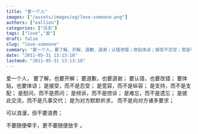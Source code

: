 ```yaml
---
title: "爱一个人"
images: ["/assets/images/og/love-someone.png"]
authors: ["eallion"]
categories: ["日志"]
tags: ["love","爱"]
draft: false
slug: "love-someone"
summary: "爱一个人，要了解、开解、道歉、道谢；认错改错；体贴体谅；接受不忍受；宽容不纵容；支持不支配；慰问不质问；倾诉不控诉。难忘而非遗忘，彼此交流而非凡事交代。默默祈求而非多要求。浪漫但勿浪费，牵手勿轻易放手。"
date: "2011-05-31 13:13:18"
lastmod: "2011-05-31 13:13:18"
---
```


爱一个人，
要了解，也要开解；
要道歉，也要道谢；
要认错，也要改错；
要体贴，也要体谅；
是接受，而不是忍受；
是宽容，而不是纵容；
是支持，而不是支配；
是慰问，而不是质问；
是倾诉，而不是控诉；
是难忘，而不是遗忘；
是彼此交流，而不是凡事交代；
是为对方默默祈求， 而不是向对方诸多要求；

可以浪漫，但不要浪费；

不要随便牵手，更不要随便放手 。
